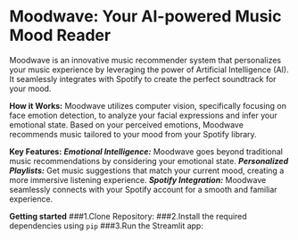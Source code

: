 # **Moodwave:  Your AI-powered Music Mood Reader**

Moodwave is an innovative music recommender system that personalizes your music experience by leveraging the power of Artificial Intelligence (AI).  It seamlessly integrates with Spotify to create the perfect soundtrack for your mood.

**How it Works:**
Moodwave utilizes computer vision, specifically focusing on face emotion detection, to analyze your facial expressions and infer your emotional state. Based on your perceived emotions, Moodwave recommends music tailored to your mood from your Spotify library.

**Key Features:**
***Emotional Intelligence:*** Moodwave goes beyond traditional music recommendations by considering your emotional state.
***Personalized Playlists:*** Get music suggestions that match your current mood, creating a more immersive listening experience.
***Spotify Integration:*** Moodwave seamlessly connects with your Spotify account for a smooth and familiar experience.

**Getting started**
###1.Clone Repository:
###2.Install the required dependencies using `pip`
###3.Run the Streamlit app:
